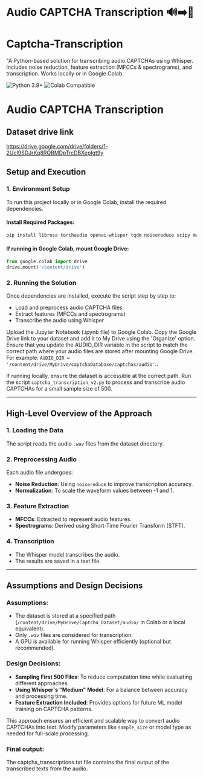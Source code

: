 # Audio CAPTCHA Transcription 🔊➡️📝

# Captcha-Transcription
"A Python-based solution for transcribing audio CAPTCHAs using Whisper. Includes noise reduction, feature extraction (MFCCs &amp; spectrograms), and transcription. Works locally or in Google Colab.

![Python 3.8+](https://img.shields.io/badge/Python-3.8%2B-blue)
![Colab Compatible](https://img.shields.io/badge/Google%20Colab-Compatible-green)
  
# Audio CAPTCHA Transcription

## Dataset drive link
https://drive.google.com/drive/folders/1-2UcI9SDJrKq8RQBMDpTrcDBXepIgt9y

## Setup and Execution

### 1. Environment Setup

To run this project locally or in Google Colab, install the required dependencies.

#### Install Required Packages:

```bash
pip install librosa torchaudio openai-whisper tqdm noisereduce scipy matplotlib ffmpeg
```

#### If running in Google Colab, mount Google Drive:

```python
from google.colab import drive
drive.mount('/content/drive')
```

### 2. Running the Solution

Once dependencies are installed, execute the script step by step to:

- Load and preprocess audio CAPTCHA files
- Extract features (MFCCs and spectrograms)
- Transcribe the audio using Whisper

Upload the Jupyter Notebook (.ipynb file) to Google Colab. Copy the Google Drive link to your dataset and add it to My Drive using the 'Organize' option. Ensure that you update the AUDIO_DIR variable in the script to match the correct path where your audio files are stored after mounting Google Drive. For example: `AUDIO_DIR = '/content/drive/MyDrive/captchaDatabase/captchas/audio'`..

If running locally, ensure the dataset is accessible at the correct path. Run the script `captcha_transcription_v2.py` to process and transcribe audio CAPTCHAs for a small sample size of 500.

---

## High-Level Overview of the Approach

### 1. **Loading the Data**

The script reads the audio `.wav` files from the dataset directory.

### 2. **Preprocessing Audio**

Each audio file undergoes:

- **Noise Reduction**: Using `noisereduce` to improve transcription accuracy.
- **Normalization**: To scale the waveform values between -1 and 1.

### 3. **Feature Extraction**

- **MFCCs**: Extracted to represent audio features.
- **Spectrograms**: Derived using Short-Time Fourier Transform (STFT).

### 4. **Transcription**

- The Whisper model transcribes the audio.
- The results are saved in a text file.

---

## Assumptions and Design Decisions

### Assumptions:

- The dataset is stored at a specified path (`/content/drive/MyDrive/Captcha_Dataset/audio/` in Colab or a local equivalent).
- Only `.wav` files are considered for transcription.
- A GPU is available for running Whisper efficiently (optional but recommended).

### Design Decisions:

- **Sampling First 500 Files**: To reduce computation time while evaluating different approaches.
- **Using Whisper's "Medium" Model**: For a balance between accuracy and processing time.
- **Feature Extraction Included**: Provides options for future ML model training on CAPTCHA patterns.

This approach ensures an efficient and scalable way to convert audio CAPTCHAs into text. Modify parameters like `sample_size` or model type as needed for full-scale processing.

### Final output:
The captcha_transcriptions.txt file contains the final output of the transcribed texts from the audio.

